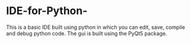 # IDE-for-Python-
This is a basic IDE built using python in which you can edit, save, compile and debug python code. 
The gui is built using the PyQt5 package.

